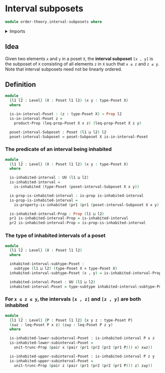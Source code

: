 # Interval subposets

```agda
module order-theory.interval-subposets where
```

<details><summary>Imports</summary>

```agda
open import foundation.dependent-pair-types
open import foundation.inhabited-types
open import foundation.propositional-truncations
open import foundation.propositions
open import foundation.universe-levels

open import foundation-core.cartesian-product-types
open import foundation-core.subtypes

open import order-theory.posets
open import order-theory.subposets
```

</details>

## Idea

Given two elements `x` and `y` in a poset `X`, the **interval subposet**
`[x , y]` is the subposet of `X` consisting of all elements `z` in `X` such that
`x ≤ z` and `z ≤ y`. Note that interval subposets need not be linearly ordered.

## Definition

```agda
module _
  {l1 l2 : Level} (X : Poset l1 l2) (x y : type-Poset X)
  where

  is-in-interval-Poset : (z : type-Poset X) → Prop l2
  is-in-interval-Poset z =
    product-Prop (leq-prop-Poset X x z) (leq-prop-Poset X z y)

  poset-interval-Subposet : Poset (l1 ⊔ l2) l2
  poset-interval-Subposet = poset-Subposet X is-in-interval-Poset
```

### The predicate of an interval being inhabited

```agda
module _
  {l1 l2 : Level} (X : Poset l1 l2) (x y : type-Poset X)
  where

  is-inhabited-interval : UU (l1 ⊔ l2)
  is-inhabited-interval =
    is-inhabited (type-Poset (poset-interval-Subposet X x y))

  is-prop-is-inhabited-interval : is-prop is-inhabited-interval
  is-prop-is-inhabited-interval =
    is-property-is-inhabited (pr1 (pr1 (poset-interval-Subposet X x y)))

  is-inhabited-interval-Prop : Prop (l1 ⊔ l2)
  pr1 is-inhabited-interval-Prop = is-inhabited-interval
  pr2 is-inhabited-interval-Prop = is-prop-is-inhabited-interval
```

### The type of inhabited intervals of a poset

```agda
module _
  {l1 l2 : Level} (X : Poset l1 l2)
  where

  inhabited-interval-subtype-Poset :
    subtype (l1 ⊔ l2) (type-Poset X × type-Poset X)
  inhabited-interval-subtype-Poset (x , y) = is-inhabited-interval-Prop X x y

  inhabited-interval-Poset : UU (l1 ⊔ l2)
  inhabited-interval-Poset = type-subtype inhabited-interval-subtype-Poset
```

### For `x ≤ z ≤ y`, the intervals `[x , z]` and `[z , y]` are both inhabited

```agda
module _
  {l1 l2 : Level} {P : Poset l1 l2} {x y z : type-Poset P}
  (x≤z : leq-Poset P x z) (z≤y : leq-Poset P z y)
  where

  is-inhabited-lower-subinterval-Poset : is-inhabited-interval P x z
  is-inhabited-lower-subinterval-Poset =
    unit-trunc-Prop (pair x (pair (pr1 (pr2 (pr2 (pr1 P))) x) x≤z))

  is-inhabited-upper-subinterval-Poset : is-inhabited-interval P z y
  is-inhabited-upper-subinterval-Poset =
    unit-trunc-Prop (pair z (pair (pr1 (pr2 (pr2 (pr1 P))) z) z≤y))
```
